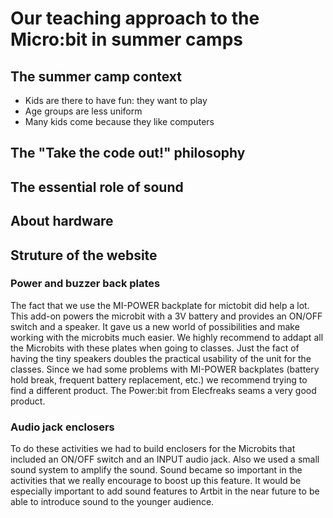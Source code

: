 # Our teaching approach to the Micro:bit in summer camps

## The summer camp context

- Kids are there to have fun: they want to play
- Age groups are less uniform
- Many kids come because they like computers

## The "Take the code out!" philosophy

## The essential role of sound

## About hardware

## Struture of the website

### Power and buzzer back plates
The fact that we use the MI-POWER backplate for mictobit did help a lot. This add-on powers the microbit with a 3V battery and provides an ON/OFF switch and a speaker. It gave us a new world of possibilities and make working with the microbits much easier. We highly recommend to addapt all the Microbits with these plates when going to classes. Just the fact of having the tiny speakers doubles the practical usability of the unit for the classes. Since we had some problems with MI-POWER backplates (battery hold break, frequent battery replacement, etc.) we recommend trying to find a different product. The Power:bit from Elecfreaks seams a very good product.

### Audio jack enclosers
To do these activities we had to build enclosers for the Microbits that included an ON/OFF switch and an INPUT audio jack. Also we used a small sound system to amplify the sound. Sound became so important in the activities that we really encourage to boost up this feature. It would be especially important to add sound features to Artbit in the near future to be able to introduce sound to the younger audience.


